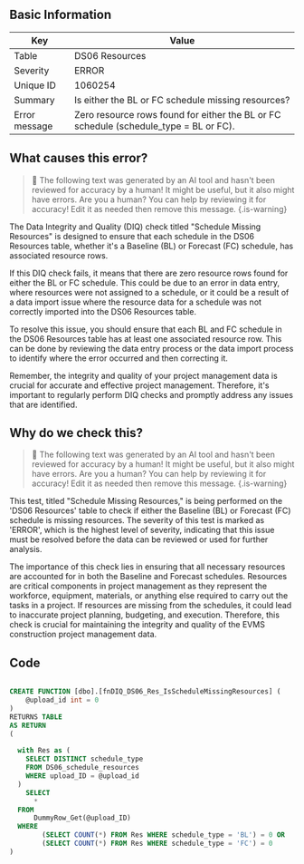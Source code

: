 ## Basic Information
| Key         | Value          |
|-------------|----------------|
| Table       | DS06 Resources |
| Severity    | ERROR |
| Unique ID   | 1060254   |
| Summary     | Is either the BL or FC schedule missing resources? |
| Error message | Zero resource rows found for either the BL or FC schedule (schedule_type = BL or FC). |

## What causes this error?

> :robot: The following text was generated by an AI tool and hasn't been reviewed for accuracy by a human! It might be useful, but it also might have errors. Are you a human? You can help by reviewing it for accuracy! Edit it as needed then remove this message.
{.is-warning}

The Data Integrity and Quality (DIQ) check titled "Schedule Missing Resources" is designed to ensure that each schedule in the DS06 Resources table, whether it's a Baseline (BL) or Forecast (FC) schedule, has associated resource rows. 

If this DIQ check fails, it means that there are zero resource rows found for either the BL or FC schedule. This could be due to an error in data entry, where resources were not assigned to a schedule, or it could be a result of a data import issue where the resource data for a schedule was not correctly imported into the DS06 Resources table.

To resolve this issue, you should ensure that each BL and FC schedule in the DS06 Resources table has at least one associated resource row. This can be done by reviewing the data entry process or the data import process to identify where the error occurred and then correcting it. 

Remember, the integrity and quality of your project management data is crucial for accurate and effective project management. Therefore, it's important to regularly perform DIQ checks and promptly address any issues that are identified.
## Why do we check this?

> :robot: The following text was generated by an AI tool and hasn't been reviewed for accuracy by a human! It might be useful, but it also might have errors. Are you a human? You can help by reviewing it for accuracy! Edit it as needed then remove this message.
{.is-warning}

This test, titled "Schedule Missing Resources," is being performed on the 'DS06 Resources' table to check if either the Baseline (BL) or Forecast (FC) schedule is missing resources. The severity of this test is marked as 'ERROR', which is the highest level of severity, indicating that this issue must be resolved before the data can be reviewed or used for further analysis.

The importance of this check lies in ensuring that all necessary resources are accounted for in both the Baseline and Forecast schedules. Resources are critical components in project management as they represent the workforce, equipment, materials, or anything else required to carry out the tasks in a project. If resources are missing from the schedules, it could lead to inaccurate project planning, budgeting, and execution. Therefore, this check is crucial for maintaining the integrity and quality of the EVMS construction project management data.
## Code

```sql

CREATE FUNCTION [dbo].[fnDIQ_DS06_Res_IsScheduleMissingResources] (
	@upload_id int = 0
)
RETURNS TABLE
AS RETURN
(
	
  with Res as (
    SELECT DISTINCT schedule_type
    FROM DS06_schedule_resources
    WHERE upload_ID = @upload_id
  )
	SELECT 
      * 
  FROM 
      DummyRow_Get(@upload_ID)	
  WHERE
		(SELECT COUNT(*) FROM Res WHERE schedule_type = 'BL') = 0 OR
		(SELECT COUNT(*) FROM Res WHERE schedule_type = 'FC') = 0
)
```
